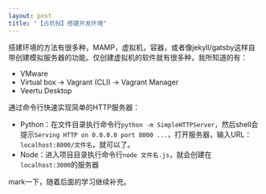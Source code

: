 ```yaml
---
layout: post
title: "【占坑帖】搭建开发环境"
---
```


搭建环境的方法有很多种，MAMP，虚拟机，容器，或者像jekyll/gatsby这样自带创建模拟服务器的功能。仅创建虚拟机的软件就有很多种，我所知道的有：

- VMware
- Virtual box -> Vagrant (CLI) -> Vagrant Manager
- Veertu Desktop

通过命令行快速实现简单的HTTP服务器：

- Python：在文件目录执行命令行`python -m SimpleHTTPServer`，然后shell会提示`Serving HTTP on 0.0.0.0 port 8000 ...`，打开服务器，输入URL：`localhost:8000/文件名`，就可以了。
- Node：进入项目目录执行命令行`node 文件名.js`，就会创建在`localhost:3000`的服务器

mark一下，随着后面的学习继续补充。